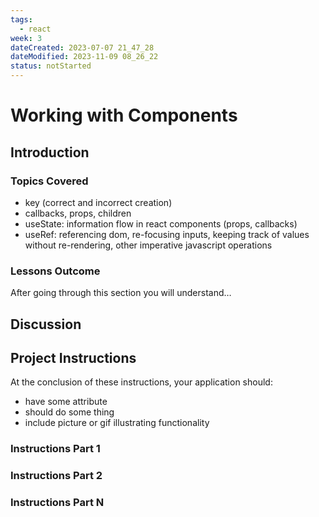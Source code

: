 ```yaml
---
tags:
  - react
week: 3
dateCreated: 2023-07-07 21_47_28
dateModified: 2023-11-09 08_26_22
status: notStarted
---
```


# Working with Components

## Introduction

### Topics Covered

- key (correct and incorrect creation)
- callbacks, props, children
- useState: information flow in react components (props, callbacks)
- useRef: referencing dom, re-focusing inputs, keeping track of values without re-rendering, other imperative javascript operations

### Lessons Outcome

After going through this section you will understand…

## Discussion

## Project Instructions

At the conclusion of these instructions, your application should:

- have some attribute
- should do some thing
- include picture or gif illustrating functionality

### Instructions Part 1

### Instructions Part 2

### Instructions Part N
